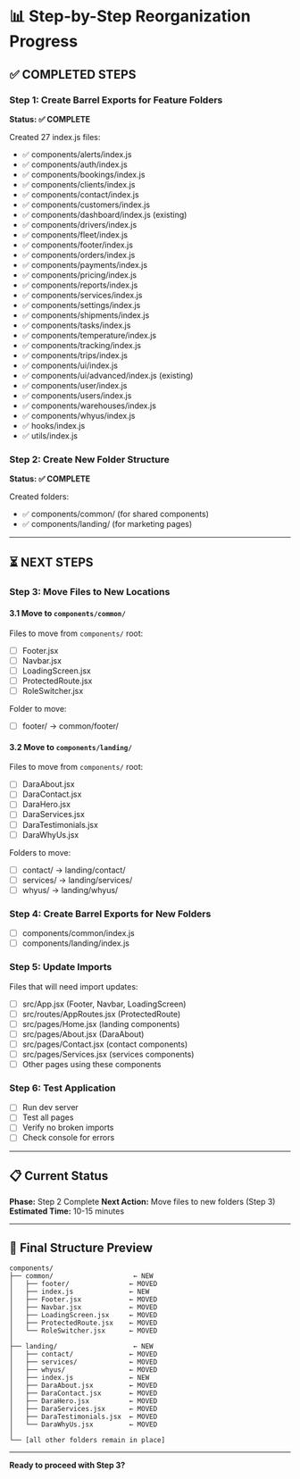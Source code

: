 # 📊 Step-by-Step Reorganization Progress

## ✅ COMPLETED STEPS

### Step 1: Create Barrel Exports for Feature Folders
**Status: ✅ COMPLETE**

Created 27 index.js files:
- ✅ components/alerts/index.js
- ✅ components/auth/index.js
- ✅ components/bookings/index.js
- ✅ components/clients/index.js
- ✅ components/contact/index.js
- ✅ components/customers/index.js
- ✅ components/dashboard/index.js (existing)
- ✅ components/drivers/index.js
- ✅ components/fleet/index.js
- ✅ components/footer/index.js
- ✅ components/orders/index.js
- ✅ components/payments/index.js
- ✅ components/pricing/index.js
- ✅ components/reports/index.js
- ✅ components/services/index.js
- ✅ components/settings/index.js
- ✅ components/shipments/index.js
- ✅ components/tasks/index.js
- ✅ components/temperature/index.js
- ✅ components/tracking/index.js
- ✅ components/trips/index.js
- ✅ components/ui/index.js
- ✅ components/ui/advanced/index.js (existing)
- ✅ components/user/index.js
- ✅ components/users/index.js
- ✅ components/warehouses/index.js
- ✅ components/whyus/index.js
- ✅ hooks/index.js
- ✅ utils/index.js

### Step 2: Create New Folder Structure
**Status: ✅ COMPLETE**

Created folders:
- ✅ components/common/ (for shared components)
- ✅ components/landing/ (for marketing pages)

---

## ⏳ NEXT STEPS

### Step 3: Move Files to New Locations

#### 3.1 Move to `components/common/`
Files to move from `components/` root:
- [ ] Footer.jsx
- [ ] Navbar.jsx
- [ ] LoadingScreen.jsx
- [ ] ProtectedRoute.jsx
- [ ] RoleSwitcher.jsx

Folder to move:
- [ ] footer/ → common/footer/

#### 3.2 Move to `components/landing/`
Files to move from `components/` root:
- [ ] DaraAbout.jsx
- [ ] DaraContact.jsx
- [ ] DaraHero.jsx
- [ ] DaraServices.jsx
- [ ] DaraTestimonials.jsx
- [ ] DaraWhyUs.jsx

Folders to move:
- [ ] contact/ → landing/contact/
- [ ] services/ → landing/services/
- [ ] whyus/ → landing/whyus/

### Step 4: Create Barrel Exports for New Folders
- [ ] components/common/index.js
- [ ] components/landing/index.js

### Step 5: Update Imports
Files that will need import updates:
- [ ] src/App.jsx (Footer, Navbar, LoadingScreen)
- [ ] src/routes/AppRoutes.jsx (ProtectedRoute)
- [ ] src/pages/Home.jsx (landing components)
- [ ] src/pages/About.jsx (DaraAbout)
- [ ] src/pages/Contact.jsx (contact components)
- [ ] src/pages/Services.jsx (services components)
- [ ] Other pages using these components

### Step 6: Test Application
- [ ] Run dev server
- [ ] Test all pages
- [ ] Verify no broken imports
- [ ] Check console for errors

---

## 📋 Current Status

**Phase:** Step 2 Complete
**Next Action:** Move files to new folders (Step 3)
**Estimated Time:** 10-15 minutes

---

## 🎯 Final Structure Preview

```
components/
├── common/                    ← NEW
│   ├── footer/               ← MOVED
│   ├── index.js              ← NEW
│   ├── Footer.jsx            ← MOVED
│   ├── Navbar.jsx            ← MOVED
│   ├── LoadingScreen.jsx     ← MOVED
│   ├── ProtectedRoute.jsx    ← MOVED
│   └── RoleSwitcher.jsx      ← MOVED
│
├── landing/                   ← NEW
│   ├── contact/              ← MOVED
│   ├── services/             ← MOVED
│   ├── whyus/                ← MOVED
│   ├── index.js              ← NEW
│   ├── DaraAbout.jsx         ← MOVED
│   ├── DaraContact.jsx       ← MOVED
│   ├── DaraHero.jsx          ← MOVED
│   ├── DaraServices.jsx      ← MOVED
│   ├── DaraTestimonials.jsx  ← MOVED
│   └── DaraWhyUs.jsx         ← MOVED
│
└── [all other folders remain in place]
```

---

**Ready to proceed with Step 3?**

